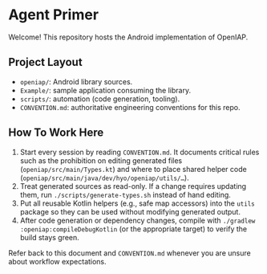 # Agent Primer

Welcome! This repository hosts the Android implementation of OpenIAP.

## Project Layout

- `openiap/`: Android library sources.
- `Example/`: sample application consuming the library.
- `scripts/`: automation (code generation, tooling).
- `CONVENTION.md`: authoritative engineering conventions for this repo.

## How To Work Here

1. Start every session by reading `CONVENTION.md`. It documents critical rules such as the prohibition on editing generated files (`openiap/src/main/Types.kt`) and where to place shared helper code (`openiap/src/main/java/dev/hyo/openiap/utils/…`).
2. Treat generated sources as read-only. If a change requires updating them, run `./scripts/generate-types.sh` instead of hand editing.
3. Put all reusable Kotlin helpers (e.g., safe map accessors) into the `utils` package so they can be used without modifying generated output.
4. After code generation or dependency changes, compile with `./gradlew :openiap:compileDebugKotlin` (or the appropriate target) to verify the build stays green.

Refer back to this document and `CONVENTION.md` whenever you are unsure about workflow expectations.
